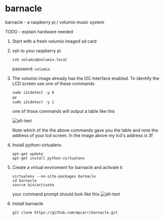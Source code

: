 # barnacle
barnacle - a raspberry pi / volumio music system

TODO - explain hardware needed

1. Start with a fresh volumio imaged sd card
2. ssh to your raspberry pi

   ```
   ssh volumio@volumio.local
   ```
   password: ```volumio```

3. The volumio image already has the I2C Interface enabled. To identify the LCD screen use one of these commands

   ```sudo i2cdetect -y 0```  
   or  
   ```sudo i2cdetect -y 1```
   
   one of those commands will output a table like this
   
   ![alt-text](https://cloud.githubusercontent.com/assets/6593426/25049325/421a2aa4-2139-11e7-9eaf-704951280f5e.png "i2cdetect")
   
   Note which of the the above commands gave you the table and note the address of your lcd screen. In the image above my lcd's address is 3f
   
4. Install python-virtualenv.

   ```
   apt-get update
   apt-get install python-virtualenv
   ```
5. Create a virtual enviroment for barnacle and activate it

   ```
   virtualenv --no-site-packages barnacle
   cd barnacle
   source bin/activate
   ```
   your command prompt should look like this
   ![alt-text](https://cloud.githubusercontent.com/assets/6593426/25050948/1e776d60-2142-11e7-9a46-d9fa40766c31.png "barnacle virtual enviroment")
   
6. Install barnacle
   ```
   git clone https://github.com/mpcarr/barnacle.git
   ```
   
   
   
